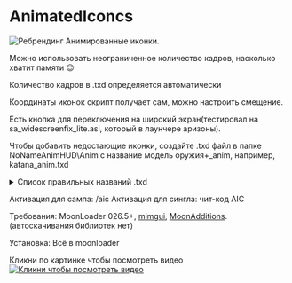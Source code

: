 # AnimatedIconcs
![Ребрендинг](https://i.yapx.ru/N2eUT.png "Ребрендинг")
Анимированные иконки.

Можно использовать неограниченное количество кадров, насколько хватит памяти 😉

Количество кадров в .txd определяется автоматически

Координаты иконок скрипт получает сам, можно настроить смещение. 

Есть кнопка для переключения на широкий экран(тестировал на sa_widescreenfix_lite.asi, который в лаунчере аризоны).

Чтобы добавить недостающие иконки, создайте .txd файл в папке NoNameAnimHUD\Anim с название модель оружия+_anim, например, katana_anim.txd
<details> 
  <summary>Список правильных названий .txd </summary>
fist_anim,
brassknuckle_anim,
golfclub_anim,
nitestick_anim,
knifecur_anim,
bat_anim,
shovel_anim,
poolcue_anim,
katana_anim,
chnsaw_anim,
gun_dildo1_anim,
gun_dildo2_anim,
gun_vibe1_anim,
gun_vibe2_anim,
flowera_anim,
gun_cane_anim,
grenade_anim,
teargas_anim,
molotov_anim,
colt45_anim,
silenced_anim,
desert_eagle_anim,
chromegun_anim,
sawnoff_anim,
shotgspa_anim,
micro_uzi_anim,
mp5lng_anim,
ak47_anim,
m4_anim,
tec9_anim,
cuntgun_anim,
sniper_anim,
rocketla_anim,
heatseek_anim,
flame_anim,
minigun_anim,
satchel_anim,
bomb_anim,
spraycan_anim,
fire_ex_anim,
camera_anim,
nvgoggles_anim,
irgoggles_anim, 
gun_para_anim
</details>

Активация для сампа: /aic 
Активация для сингла: чит-код AIC

Требования: MoonLoader 026.5+, [mimgui](https://github.com/THE-FYP/mimgui), [MoonAdditions](https://github.com/THE-FYP/MoonAdditions). (автоскачивания библиотек нет)

Установка: Всё в moonloader

Кликни по картинке чтобы посмотреть видео
[![Кликни чтобы посмотреть видео](https://i.yapx.ru/Nqj6k.png)](https://youtu.be/zO00nKL2Fp8 "NoNameAnimHud 1.0")
